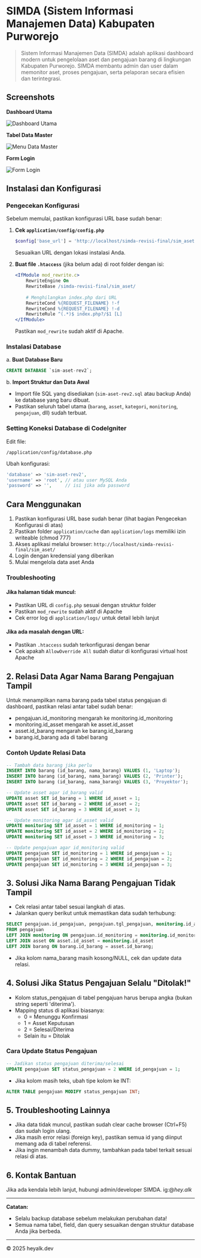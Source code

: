 <!--
Copyright 2025 heyalk.dev
-->

# SIMDA (Sistem Informasi Manajemen Data) Kabupaten Purworejo

> Sistem Informasi Manajemen Data (SIMDA) adalah aplikasi dashboard modern untuk pengelolaan aset dan pengajuan barang di lingkungan Kabupaten Purworejo. SIMDA membantu admin dan user dalam memonitor aset, proses pengajuan, serta pelaporan secara efisien dan terintegrasi.

## Screenshots

 **Dashboard Utama**

![Dashboard Utama](screenshots/dashboard-utama.png)

 **Tabel Data Master**

![Menu Data Master](screenshots/menu-data-master.png)

 **Form Login**

![Form Login](screenshots/form-login.png)


## Instalasi dan Konfigurasi

### Pengecekan Konfigurasi

Sebelum memulai, pastikan konfigurasi URL base sudah benar:

1. **Cek `application/config/config.php`**
   ```php
   $config['base_url'] = 'http://localhost/simda-revisi-final/sim_aset/';
   ```
   Sesuaikan URL dengan lokasi instalasi Anda.

2. **Buat file `.htaccess`** (jika belum ada) di root folder dengan isi:
   ```apache
   <IfModule mod_rewrite.c>
       RewriteEngine On
       RewriteBase /simda-revisi-final/sim_aset/
       
       # Menghilangkan index.php dari URL
       RewriteCond %{REQUEST_FILENAME} !-f
       RewriteCond %{REQUEST_FILENAME} !-d
       RewriteRule ^(.*)$ index.php?/$1 [L]
   </IfModule>
   ```
   Pastikan `mod_rewrite` sudah aktif di Apache.

### Instalasi Database

a. **Buat Database Baru**
```sql
CREATE DATABASE `sim-aset-rev2`;
```

b. **Import Struktur dan Data Awal**
- Import file SQL yang disediakan (`sim-aset-rev2.sql` atau backup Anda) ke database yang baru dibuat.
- Pastikan seluruh tabel utama (`barang`, `asset`, `kategori`, `monitoring`, `pengajuan`, dll) sudah terbuat.

### Setting Koneksi Database di CodeIgniter
Edit file:
```
/application/config/database.php
```

Ubah konfigurasi:
```php
'database' => 'sim-aset-rev2',
'username' => 'root', // atau user MySQL Anda
'password' => '',     // isi jika ada password
```

## Cara Menggunakan

1. Pastikan konfigurasi URL base sudah benar (lihat bagian Pengecekan Konfigurasi di atas)
2. Pastikan folder `application/cache` dan `application/logs` memiliki izin writeable (chmod 777)
3. Akses aplikasi melalui browser: `http://localhost/simda-revisi-final/sim_aset/`
4. Login dengan kredensial yang diberikan
5. Mulai mengelola data aset Anda

### Troubleshooting

#### Jika halaman tidak muncul:
- Pastikan URL di `config.php` sesuai dengan struktur folder
- Pastikan `mod_rewrite` sudah aktif di Apache
- Cek error log di `application/logs/` untuk detail lebih lanjut

#### Jika ada masalah dengan URL:
- Pastikan `.htaccess` sudah terkonfigurasi dengan benar
- Cek apakah `AllowOverride All` sudah diatur di konfigurasi virtual host Apache

## 2. Relasi Data Agar Nama Barang Pengajuan Tampil

Untuk menampilkan nama barang pada tabel status pengajuan di dashboard, pastikan relasi antar tabel sudah benar:

- pengajuan.id_monitoring mengarah ke monitoring.id_monitoring
- monitoring.id_asset mengarah ke asset.id_asset
- asset.id_barang mengarah ke barang.id_barang
- barang.id_barang ada di tabel barang

### Contoh Update Relasi Data
```sql
-- Tambah data barang jika perlu
INSERT INTO barang (id_barang, nama_barang) VALUES (1, 'Laptop');
INSERT INTO barang (id_barang, nama_barang) VALUES (2, 'Printer');
INSERT INTO barang (id_barang, nama_barang) VALUES (3, 'Proyektor');

-- Update asset agar id_barang valid
UPDATE asset SET id_barang = 1 WHERE id_asset = 1;
UPDATE asset SET id_barang = 2 WHERE id_asset = 2;
UPDATE asset SET id_barang = 3 WHERE id_asset = 3;

-- Update monitoring agar id_asset valid
UPDATE monitoring SET id_asset = 1 WHERE id_monitoring = 1;
UPDATE monitoring SET id_asset = 2 WHERE id_monitoring = 2;
UPDATE monitoring SET id_asset = 3 WHERE id_monitoring = 3;

-- Update pengajuan agar id_monitoring valid
UPDATE pengajuan SET id_monitoring = 1 WHERE id_pengajuan = 1;
UPDATE pengajuan SET id_monitoring = 2 WHERE id_pengajuan = 2;
UPDATE pengajuan SET id_monitoring = 3 WHERE id_pengajuan = 3;
```

## 3. Solusi Jika Nama Barang Pengajuan Tidak Tampil

- Cek relasi antar tabel sesuai langkah di atas.
- Jalankan query berikut untuk memastikan data sudah terhubung:
```sql
SELECT pengajuan.id_pengajuan, pengajuan.tgl_pengajuan, monitoring.id_asset, asset.id_barang, barang.nama_barang
FROM pengajuan
LEFT JOIN monitoring ON pengajuan.id_monitoring = monitoring.id_monitoring
LEFT JOIN asset ON asset.id_asset = monitoring.id_asset
LEFT JOIN barang ON barang.id_barang = asset.id_barang;
```
- Jika kolom nama_barang masih kosong/NULL, cek dan update data relasi.

## 4. Solusi Jika Status Pengajuan Selalu "Ditolak!"

- Kolom status_pengajuan di tabel pengajuan harus berupa angka (bukan string seperti 'diterima').
- Mapping status di aplikasi biasanya:
  - 0 = Menunggu Konfirmasi
  - 1 = Asset Keputusan
  - 2 = Selesai/Diterima
  - Selain itu = Ditolak

### Cara Update Status Pengajuan
```sql
-- Jadikan status pengajuan diterima/selesai
UPDATE pengajuan SET status_pengajuan = 2 WHERE id_pengajuan = 1;
```
- Jika kolom masih teks, ubah tipe kolom ke INT:
```sql
ALTER TABLE pengajuan MODIFY status_pengajuan INT;
```

## 5. Troubleshooting Lainnya
- Jika data tidak muncul, pastikan sudah clear cache browser (Ctrl+F5) dan sudah login ulang.
- Jika masih error relasi (foreign key), pastikan semua id yang diinput memang ada di tabel referensi.
- Jika ingin menambah data dummy, tambahkan pada tabel terkait sesuai relasi di atas.

## 6. Kontak Bantuan
Jika ada kendala lebih lanjut, hubungi admin/developer SIMDA. ig:@_hey.alk_

---

**Catatan:**
- Selalu backup database sebelum melakukan perubahan data!
- Semua nama tabel, field, dan query sesuaikan dengan struktur database Anda jika berbeda.

---

© 2025 heyalk.dev
